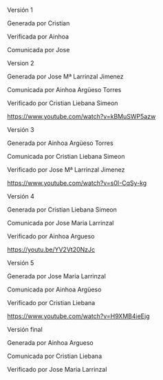 Versión 1 

Generada por Cristian

Verificada por Ainhoa

Comunicada por Jose

Version 2

Generada por Jose Mª Larrinzal Jimenez

Comunicada por Ainhoa Argüeso Torres

Verificado por Cristian Liebana Simeon

https://www.youtube.com/watch?v=kBMuSWP5azw

Versión 3

Generada por Ainhoa Argüeso Torres

Comunicada por Cristian Liebana Simeon

Verificado por Jose Mª Larrinzal Jimenez

https://www.youtube.com/watch?v=s0I-CqSy-kg

Versión 4

Generada por Cristian Liebana Simeon

Comunicada por Jose Maria Larrinzal

Verificado por Ainhoa Argueso

https://youtu.be/YV2Vt20NzJc

Versión 5

Generada por Jose Maria Larrinzal

Comunicada por Ainhoa Argüeso

Verificado por Cristian Liebana

https://www.youtube.com/watch?v=H9XMB4ieEjg

Versión final

Generada por Ainhoa Argueso

Comunicada por Cristian Liebana

Verificado por Jose Maria Larrinzal







